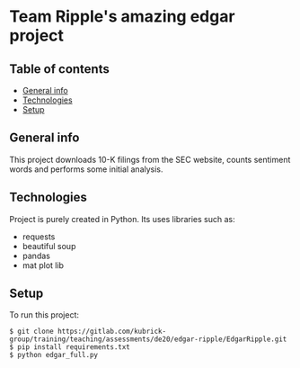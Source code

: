 # Team Ripple's amazing edgar project
## Table of contents
* [General info](#general-info)
* [Technologies](#technologies)
* [Setup](#setup)

## General info
This project downloads 10-K filings from the SEC website, counts sentiment words and performs some initial analysis.
	
## Technologies
Project is purely created in Python. Its uses libraries such as:
* requests
* beautiful soup
* pandas
* mat plot lib
	
## Setup
To run this project:

```
$ git clone https://gitlab.com/kubrick-group/training/teaching/assessments/de20/edgar-ripple/EdgarRipple.git
$ pip install requirements.txt
$ python edgar_full.py
```
